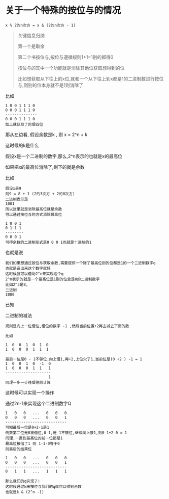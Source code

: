 # 关于一个特殊的按位与的情况



~~~text
x % 2的n次方 = x & (2的n次方 - 1)
~~~

> 关键信息归纳
>
> 第一个是取余
>
> 第二个书按位与,按位与遵循规则1+1=1别的都得0
>
> 按位与的其中一个功能就是消除其他位获取想得到的位
>
> 比如想获取从下往上的x位,就和一个从下往上到x都是1的二进制数进行按位与,则别的位本身就不是1则消除了

比如

~~~text
1 0 0 1 1 1 0
0 0 0 1 1 1 0
--------------
0 0 0 1 1 1 0
如上就获取了的后四位
~~~

那从左边看, 假设余数是k , 则 x  = 2^n + k 

这时候的k是什么

假设x是一个二进制的数字,那么,2^n表示的也就是x的最高位

如果把x的最高位消除了,剩下的就是余数

比如

~~~text
假设x是9
则9 = 8 + 1 (2的3次方 + 2的0次方)
二进制表示是
1001
所以这里就是消除最高位就是余数
可以通过按位与的方式消除最高位

1 0 0 1
0 1 1 1
--------
0 0 0 1
可得余数的二进制形式是0 0 0 1也就是十进制的1
~~~

也就是说

~~~text
我们如果想通过按位与获取余数,需要提供一个除了最高位别的位都是1的一个二进制数字q
也就是造出来这个数字就好
这时候就可以借助2^n来实现这个q
2^n表示的就是一个最高位是1别的位全是0的二进制数字
比如2^3是8,
二进制
1000
~~~

已知

二进制的减法

~~~text
规则是向上一位借位,借位的数字 -1 ,然后当前位置+2再去减去下面的数

比如

1  0  0  1  0  1  0
1  0  0  0  1  1  1
-------------------
最后一位是0 - 1不够位,向上借1,再+2,上位欠了1,当前位是(0 +2 ) -1 = 1
1  0  0  1  0  -1  0
1  0  0  0  1  1   1
--------------------
                   1
同理一步一步往后往前计算

~~~

这时候可以实现一个操作

通过2n-1来实现这个二进制数字Q

~~~text
1   0   0   ...   0   0   0
0   0   0   ...   0   0   1
---------------------------
可知最后一位是0+2-1是1
倒数第二位是0被借位,0-1,是-1不够位,继续向上接1,则0-1+2-0 = 1
同理,一直到最高位的前一位都是1
最高位被借了1 则 1-1-0等于0
则最后的结果位

1   0   0   ...   0   0   0
0   0   0   ...   0   0   1
---------------------------
0   1   1   ...   1   1   1

那么我们的q实现了!
这时候通过k来按位与我们的q就可以得到余数
也就是k & (2^n -1)
~~~

